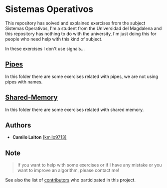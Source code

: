 # Sistemas Operativos
This repository has solved and explained exercises from the subject Sistemas Operativos, I'm a student from the Universidad del Magdalena and this repository has nothing to do with the university, I'm just doing this for people who need help with this kind of subject.

In these exercises I don't use signals...

## [Pipes](https://github.com/kmilo9713/Sistemas-Operativos/tree/master/Pipes)
In this folder there are some exercises related with pipes, we are not using pipes with names.

## [Shared-Memory](https://github.com/kmilo9713/Sistemas-Operativos/tree/master/Shared-memory)
In this folder there are some exercises related with shared memory.

## Authors
- **Camilo Laiton** [[kmilo9713]](https://github.com/kmilo9713)

## Note
> If you want to help with some exercises or if I have any mistake or you want to improve an algorithm, please contact me!

See also the list of [contributors](https://github.com/kmilo9713/Sistemas-Operativos/graphs/contributors) who participated in this project.
